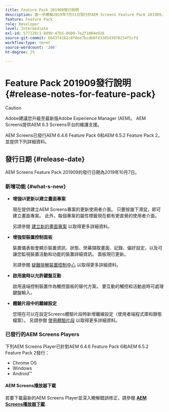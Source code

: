 ```yaml
---
title: Feature Pack 201909發行說明
description: 進一步瞭解2019年7月31日發行的AEM Screens Feature Pack 201909。
feature: Feature Pack
role: Developer
level: Intermediate
exl-id: 577228c1-8d90-47b5-8600-7e2f1004e928
source-git-commit: 6643f4162c8f0ee7bcdb0fd3305d3978234f5cfd
workflow-type: tm+mt
source-wordcount: '286'
ht-degree: 2%

---
```


# Feature Pack 201909發行說明{#release-notes-for-feature-pack}

>[!CAUTION]
>
>Adobe建議您升級至最新版Adobe Experience Manager (AEM)。 AEM Screens提供AEM 6.3 Screens平台的維護支援。

AEM Screens已發行AEM 6.4.6 Feature Pack 6和AEM 6.5.2 Feature Pack 2，並提供下列詳細資料。

## 發行日期 {#release-date}

AEM Screens Feature Pack 201909的發行日期為2019年10月7日。

### 新增功能 {#what-s-new}

* **增強UI更新以建立畫面專案**

  現在提供建立AEM Screens專案的更新使用者介面。 只要按幾下滑鼠，即可建立畫面專案。 此外，每個專案的屬性標籤現在都有更直覺的使用者介面。

  另請參閱 [建立新的畫面專案](creating-a-screens-project.md) 以取得更多詳細資料。

* **增強型裝置控制面板**

  裝置儀表板會顯示裝置資訊、狀態、熒幕擷取畫面、記錄、偏好設定，以及可讓您監視裝置活動和功能的裝置詳細資訊。 面板現已更新。

  另請參閱 [疑難排解裝置控制中心](monitoring-screens.md) 以取得更多詳細資料。

* **啟用逾時以允許鍵盤互動**

  啟用遠端控制裝置作為觸控面板的替代方案。 要互動的觸控和活動逾時可處理鍵盤輸入。

* **體驗片段中的離線設定**

  您現在可以在設定Screens體驗片段時新增離線設定（使用者端程式庫和靜態檔案）。
另請參閱 [使用體驗片段](experience-fragments-in-screens.md) 以取得更多詳細資料。

### 已發行的AEM Screens Players

下列AEM Screens Player已針對AEM 6.4.6 Feature Pack 6和AEM 6.5.2 Feature Pack 2發行：

* Chrome OS
* Windows
* Android™

#### AEM Screens播放器下載

若要下載最新的AEM Screens Player並深入瞭解錯誤修正，請參閱 [**AEM Screens播放器下載**](https://download.macromedia.com/screens/).
